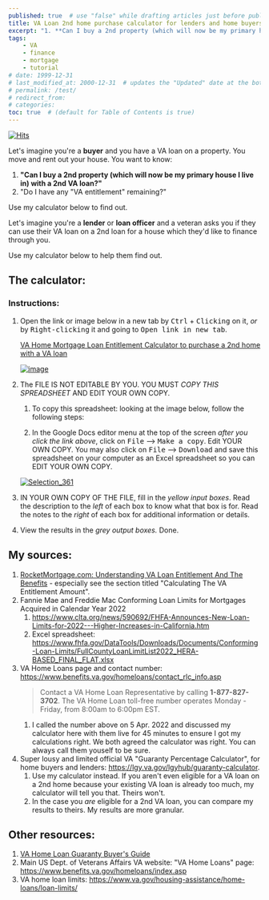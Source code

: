 ```yaml
---
published: true  # use "false" while drafting articles just before publishing
title: VA Loan 2nd home purchase calculator for lenders and home buyers
excerpt: "1. **Can I buy a 2nd property (which will now be my primary house I live in) with a 2nd VA loan?** Do I have any VA entitlement remaining? Use my calculator below to find out."
tags: 
    - VA
    - finance
    - mortgage
    - tutorial
# date: 1999-12-31
# last_modified_at: 2000-12-31  # updates the "Updated" date at the bottom!
# permalink: /test/
# redirect_from: 
# categories: 
toc: true  # (default for Table of Contents is true)
---
```



[![Hits](https://hits.seeyoufarm.com/api/count/incr/badge.svg?url=https%3A%2F%2Fgabrielstaples.com%2Fva-loan-calculator%2F&count_bg=%2379C83D&title_bg=%23555555&icon=&icon_color=%23E7E7E7&title=views+%28today+%2F+total%29&edge_flat=false)](https://hits.seeyoufarm.com)


Let's imagine you're a **buyer** and you have a VA loan on a property. You move and rent out your house. You want to know: 
1. **"Can I buy a 2nd property (which will now be my primary house I live in) with a 2nd VA loan?"** 
1. "Do I have any "VA entitlement" remaining?"

Use my calculator below to find out.

Let's imagine you're a **lender** or **loan officer** and a veteran asks you if they can use their VA loan on a 2nd loan for a house which they'd like to finance through you. 

Use my calculator below to help them find out. 


## The calculator:

### Instructions:
1. Open the link or image below in a new tab by <kbd>Ctrl</kbd> + <kbd>Clicking</kbd> on it, _or_ by <kbd>Right-clicking</kbd> it and going to <kbd>Open link in new tab</kbd>.

    [VA Home Mortgage Loan Entitlement Calculator to purchase a 2nd home with a VA loan](https://docs.google.com/spreadsheets/d/1GyXeauLG8AtTB8nEPaWWk7kvxbm9XS3RsvAfK_hD0tE/edit?usp=sharing)

    [![image](https://user-images.githubusercontent.com/6842199/176585487-446d7d8b-cb94-4ba4-b1e9-383f444217df.png)](https://docs.google.com/spreadsheets/d/1GyXeauLG8AtTB8nEPaWWk7kvxbm9XS3RsvAfK_hD0tE/edit?usp=sharing)

1. The FILE IS NOT EDITABLE BY YOU. YOU MUST _COPY THIS SPREADSHEET_ AND EDIT YOUR OWN COPY.
    1. To copy this spreadsheet: looking at the image below, follow the following steps:

    1. In the Google Docs editor menu at the top of the screen _after you click the link above_, click on <Kbd>File</Kbd> --> <Kbd>Make a copy</Kbd>. Edit YOUR OWN COPY. You may also click on <kbd>File</kbd> --> <kbd>Download</kbd> and save this spreadsheet on your computer as an Excel spreadsheet so you can EDIT YOUR OWN COPY.

    [![Selection_361](https://user-images.githubusercontent.com/6842199/176586006-2ac34f39-27ad-4c71-9890-a9850f943b99.jpg)](https://user-images.githubusercontent.com/6842199/176586006-2ac34f39-27ad-4c71-9890-a9850f943b99.jpg)

1. IN YOUR OWN COPY OF THE FILE, fill in the _yellow input boxes_. Read the description to the _left_ of each box to know what that box is for. Read the notes to the _right_ of each box for additional information or details. 

1. View the results in the _grey output boxes._ Done.


## My sources:
1. [RocketMortgage.com: Understanding VA Loan Entitlement And The Benefits](https://www.rocketmortgage.com/learn/va-loan-entitlement) - especially see the section titled "Calculating The VA Entitlement Amount".
1. Fannie Mae and Freddie Mac Conforming Loan Limits for Mortgages Acquired in Calendar Year 2022
    1. <https://www.clta.org/news/590692/FHFA-Announces-New-Loan-Limits-for-2022---Higher-Increases-in-California.htm>
    1. Excel spreadsheet: <https://www.fhfa.gov/DataTools/Downloads/Documents/Conforming-Loan-Limits/FullCountyLoanLimitList2022_HERA-BASED_FINAL_FLAT.xlsx>
1. VA Home Loans page and contact number: <https://www.benefits.va.gov/homeloans/contact_rlc_info.asp>
    > Contact a VA Home Loan Representative by calling **1-877-827-3702**. The VA Home Loan toll-free number operates Monday - Friday, from 8:00am to 6:00pm EST.
    1. I called the number above on 5 Apr. 2022 and discussed my calculator here with them live for 45 minutes to ensure I got my calculations right. We both agreed the calculator was right. You can always call them youself to be sure.
1. Super lousy and limited official VA "Guaranty Percentage Calculator", for home buyers and lenders: <https://lgy.va.gov/lgyhub/guaranty-calculator>.
    1. Use my calculator instead. If you aren't even eligible for a VA loan on a 2nd home because your existing VA loan is already too much, my calculator will tell you that. Theirs won't. 
    1. In the case you *are* eligible for a 2nd VA loan, you can compare my results to theirs. My results are more granular. 


## Other resources:
1. [VA Home Loan Guaranty Buyer's Guide](https://www.benefits.va.gov/HOMELOANS/documents/docs/VA_Buyers_Guide.pdf)
2. Main US Dept. of Veterans Affairs VA website: "VA Home Loans" page: <https://www.benefits.va.gov/homeloans/index.asp>
3. VA home loan limits: <https://www.va.gov/housing-assistance/home-loans/loan-limits/>
